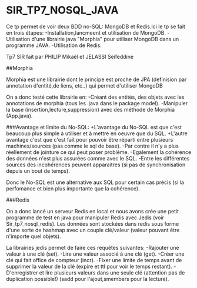 # SIR_TP7_NOSQL_JAVA

Ce tp permet de voir deux BDD no-SQL: MongoDB et Redis.Ici le tp se fait en trois étapes:
-Installation,lancmeent et utilisation de MongoDB.
-Utilisation d'une librairie java "Morphia" pour utiliser MongoDB dans un programme JAVA.
-Utilisation de Redis.

Tp7 SIR fait par PHILIP Mikaël et JELASSI Seifeddine

##Morphia

Morphia est une librairie dont le principe est proche de JPA (definision par annotation d'entité,de liens, etc..) qui permet d'utiliser MongoDB

On a donc testé cette librairie en:
-Créant des entités, des objets avec les annotations de morphia (tous les .java dans le package model).
-Manipuler la base (insertion,lecture,suppression) avec des méthode de Morphia (App.java).

###Avantage et limite du No-SQL:
+L'avantage du No-SQL est que c'est beaucoup plus simple à utiliser et à mettre en oeuvre que du SQL.
+L'autre avantage c'est que c'est fait pour pouvoir être réparti entre plusieurs machines/sources (pas comme le sql de base).
-Par contre il n'y a plus réellement de jointure ce qui peut poser probléme.
-Egalement la cohérence des données n'est plus assurées comme avec le SQL.
-Entre les différentes sources des incohérences peuvent apparaitres (si pas de synchronisation depuis un bout de temps).

Donc le No-SQL est une alternative aux SQL pour certain cas précis (si la perfomance et bien plus importante que la cohérence).

###Redis

On a donc lancé un serveur Redis en local et nous avons crée une petit programme de test en java pour manipuler Redis avec Jedis (voir Sir_tp7_nosql_redis).
Les données sont stockées dans redis sous forme d'une sorte de hashmap avec un couple clé/valeur (valeur pouvant être n'importe quel objets).

La librairies jedis permet de faire ces requêtes suivantes:
-Rajouter une valeur à une clé (set).
-Lire une valeur associé à une clé (get).
-Créer une clé qui fait office de compteur (incr).
-Fixer une limite de temps avant de supprimer la valeur de la clé (expire et ttl pour voir le temps restant).
-D'enregistrer et lire plusieurs valeurs dans une seule clé (attention pas de duplication possible!) (sadd pour l'ajout,smembers pour la lecture).